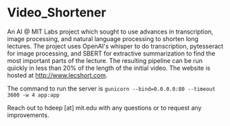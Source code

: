# Video_Shortener

An AI @ MIT Labs project which sought to use advances in transcription, image processing, and natural language processing to shorten long lectures.
The project uses OpenAI's whisper to do transcription, pytesseract for image processing, and SBERT for extractive summarization to find the most important parts of the lecture. 
The resulting pipeline can be run quickly in less than 20% of the length of the initial video. The website is hosted at http://www.lecshort.com. 

The command to run the server is ```gunicorn --bind=0.0.0.0:80 --timeout 3600 -w 4 app:app```

Reach out to hdeep [at] mit.edu with any questions or to request any improvements.

